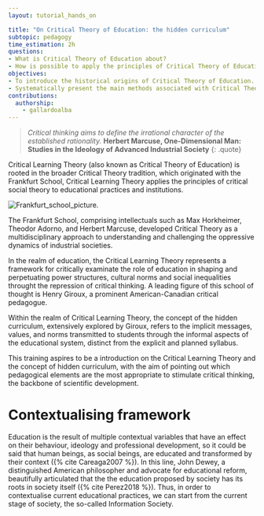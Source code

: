```yaml
---
layout: tutorial_hands_on

title: "On Critical Theory of Education: the hidden curriculum"
subtopic: pedagogy
time_estimation: 2h
questions:
- What is Critical Theory of Education about?
- How is possible to apply the principles of Critical Theory of Education?
objectives:
- To introduce the historical origins of Critical Theory of Education.
- Systematically present the main methods associated with Critical Theory of Education.
contributions:
  authorship:
    - gallardoalba
---
```


> *Critical thinking aims to define the irrational character of the established rationality.*
> **Herbert Marcuse, One-Dimensional Man: Studies in the Ideology of Advanced Industrial Society**
{: .quote}

Critical Learning Theory (also known as Critical Theory of Education) is rooted in the broader Critical Theory tradition, which originated with the Frankfurt School, Critical Learning Theory applies the principles of critical social theory to educational practices and institutions. 

![Frankfurt_school_picture.](.../images/critical_theory/frankfurt_school.png "Photo taken in Heidelberg in April 1964 by Jeremy J. Shapiro at the Max Weber Institute of Sociology. In front: Max Horkheimer and Theodor W. Adorno. Back left: Siegfried Landshut. Right back: Jürgen Habermas. Licence: CC BY-SA 4.0")

The Frankfurt School, comprising intellectuals such as Max Horkheimer, Theodor Adorno, and Herbert Marcuse, developed Critical Theory as a multidisciplinary approach to understanding and challenging the oppressive dynamics of industrial societies.

In the realm of education, the Critical Learning Theory represents a framework for critically examinate the role of education in shaping and perpetuating power structures, cultural norms and social inequalities throught the repression of critical thinking. A leading figure of this school of thought is Henry Giroux, a prominent American-Canadian critical pedagogue. 

Within the realm of Critical Learning Theory, the concept of the hidden curriculum, extensively explored by Giroux, refers to the implicit messages, values, and norms transmitted to students through the informal aspects of the educational system, distinct from the explicit and planned syllabus.

This training aspires to be a introduction on the Critical Learning Theory and the concept of hidden curriculum, with the aim of pointing out which pedagogical elements are the most appropriate to stimulate critical thinking, the backbone of scientific development.

# Contextualising framework

Education is the result of multiple contextual variables that have an effect on their behaviour, ideology and professional development, so it could be said that human beings, as social beings, are educated and transformed by their context ({% cite Careaga2007 %}). In this line, John Dewey, a distinguished American philosopher and advocate for educational reform, beautifully articulated that the the education proposed by
society has its roots in society itself ({% cite Perez2018 %}). Thus, in order to contextualise current educational practices, we can start from the current stage of society, the so-called Information Society.


